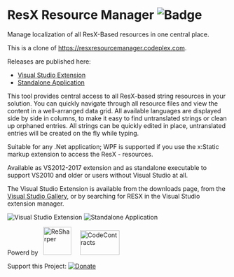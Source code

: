 # ResX Resource Manager ![Badge](https://tom-englert.visualstudio.com/_apis/public/build/definitions/75bf84d2-d359-404a-a712-07c9f693f635/7/badge)
Manage localization of all ResX-Based resources in one central place.

This is a clone of https://resxresourcemanager.codeplex.com. 

Releases are published here:
- [Visual Studio Extension](http://marketplace.visualstudio.com/vsgallery/3b64e04c-e8de-4b97-8358-06c73a97cc68)
- [Standalone Application](http://resxresourcemanager.codeplex.com/downloads/get/clickOnce/ResXManager.application)

This tool provides central access to all ResX-based string resources in your solution. You can quickly navigate through all resource files and view the content in a well-arranged data grid.
All available languages are displayed side by side in columns, to make it easy to find untranslated strings or clean up orphaned entries. All strings can be quickly edited in place, untranslated entries will be created on the fly while typing.

Suitable for any .Net application; WPF is supported if you use the x:Static markup extension to access the ResX - resources.

Available as VS2012-2017 extension and as standalone executable to support VS2010 and older or users without Visual Studio at all.

The Visual Studio Extension is available from the downloads page, from the [Visual Studio Gallery](http://marketplace.visualstudio.com/vsgallery/3b64e04c-e8de-4b97-8358-06c73a97cc68), or by searching for RESX in the Visual Studio extension manager.

![Visual Studio Extension](https://raw.githubusercontent.com/tom-englert/ResXResourceManager/master/Assets/VisualStudioMainScreen.png)
![Standalone Application](https://raw.githubusercontent.com/tom-englert/ResXResourceManager/master/Assets/StandaloneMainScreen.png)

Powerd by&nbsp;&nbsp;&nbsp;<a href="http://www.jetbrains.com/resharper/"><img src="http://www.tom-englert.de/Images/icon_ReSharper.png" alt="ReSharper" width="64" height="64" /></a> &nbsp;&nbsp;&nbsp; <a href="http://research.microsoft.com/en-us/projects/contracts/"><img src="http://www.tom-englert.de/Images/codecontracts_sm.png" alt="CodeContracts" width="90" height="56" /></a>&nbsp;</p>
<p>Support this Project: <a href="https://www.paypal.com/cgi-bin/webscr?cmd=_s-xclick&hosted_button_id=799WX673GPQM8"> <img style="border: none; margin-bottom: -6px;" title="Donate" src="https://www.paypalobjects.com/en_US/i/btn/btn_donate_SM.gif" alt="Donate" /></a></p>
